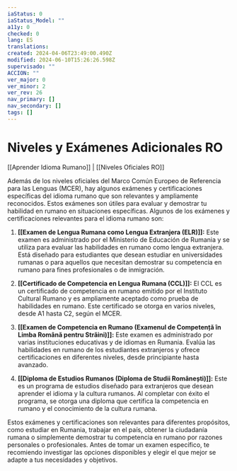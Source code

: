 ```yaml
---
iaStatus: 0
iaStatus_Model: ""
a11y: 0
checked: 0
lang: ES
translations: 
created: 2024-04-06T23:49:00.490Z
modified: 2024-06-10T15:26:26.598Z
supervisado: ""
ACCION: ""
ver_major: 0
ver_minor: 2
ver_rev: 26
nav_primary: []
nav_secondary: []
tags: []
---
```

# Niveles y Exámenes Adicionales RO

[[Aprender Idioma Rumano]] | [[Niveles Oficiales RO]]

Además de los niveles oficiales del Marco Común Europeo de Referencia para las Lenguas (MCER), hay algunos exámenes y certificaciones específicas del idioma rumano que son relevantes y ampliamente reconocidos. Estos exámenes son útiles para evaluar y demostrar tu habilidad en rumano en situaciones específicas. Algunos de los exámenes y certificaciones relevantes para el idioma rumano son:

1. **[[Examen de Lengua Rumana como Lengua Extranjera (ELR)]]:** Este examen es administrado por el Ministerio de Educación de Rumania y se utiliza para evaluar las habilidades en rumano como lengua extranjera. Está diseñado para estudiantes que desean estudiar en universidades rumanas o para aquellos que necesitan demostrar su competencia en rumano para fines profesionales o de inmigración.
    
2. **[[Certificado de Competencia en Lengua Rumana (CCL)]]:** El CCL es un certificado de competencia en rumano emitido por el Instituto Cultural Rumano y es ampliamente aceptado como prueba de habilidades en rumano. Este certificado se otorga en varios niveles, desde A1 hasta C2, según el MCER.
    
3. **[[Examen de Competencia en Rumano (Examenul de Competență în Limba Română pentru Străini)]]:** Este examen es administrado por varias instituciones educativas y de idiomas en Rumania. Evalúa las habilidades en rumano de los estudiantes extranjeros y ofrece certificaciones en diferentes niveles, desde principiante hasta avanzado.
    
4. **[[Diploma de Estudios Rumanos (Diploma de Studii Românești)]]:** Este es un programa de estudios diseñado para extranjeros que desean aprender el idioma y la cultura rumanos. Al completar con éxito el programa, se otorga una diploma que certifica la competencia en rumano y el conocimiento de la cultura rumana.

Estos exámenes y certificaciones son relevantes para diferentes propósitos, como estudiar en Rumania, trabajar en el país, obtener la ciudadanía rumana o simplemente demostrar tu competencia en rumano por razones personales o profesionales. Antes de tomar un examen específico, te recomiendo investigar las opciones disponibles y elegir el que mejor se adapte a tus necesidades y objetivos.